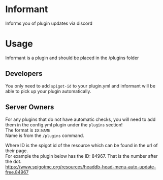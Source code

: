 # Informant
Informs you of plugin updates via discord

# Usage
Informant is a plugin and should be placed in the /plugins folder

## Developers
You only need to add `spigot-id` to your plugin.yml and informant will be able to pick up your plugin automatically.

## Server Owners
For any plugins that do not have automatic checks, you will need to add them in the config.yml plugin under the `plugins` section!
<br>
The format is `ID:NAME`  <br>
Name is from the `/plugins` command. <br>

Where ID is the spigot id of the resource which can be found in the url of their page. <br> 
For example the plugin below has the ID: 84967. That is the number after the dot. <br>
https://www.spigotmc.org/resources/headdb-head-menu-auto-update-free.84967
